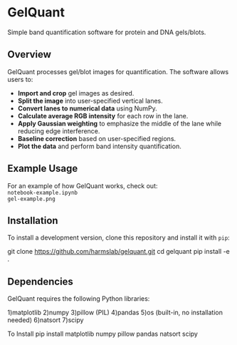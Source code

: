 
# GelQuant

Simple band quantification software for protein and DNA gels/blots. 

## Overview
GelQuant processes gel/blot images for quantification. The software allows users to:  
- **Import and crop** gel images as desired.  
- **Split the image** into user-specified vertical lanes.  
- **Convert lanes to numerical data** using NumPy.  
- **Calculate average RGB intensity** for each row in the lane.  
- **Apply Gaussian weighting** to emphasize the middle of the lane while reducing edge interference.  
- **Baseline correction** based on user-specified regions.  
- **Plot the data** and perform band intensity quantification.  


##  Example Usage
For an example of how GelQuant works, check out:  
 `notebook-example.ipynb`  
 `gel-example.png`  

##  Installation
To install a development version, clone this repository and install it with `pip`:

git clone https://github.com/harmslab/gelquant.git
cd gelquant
pip install -e .

## Dependencies

GelQuant requires the following Python libraries:

1)matplotlib
2)numpy
3)pillow (PIL)
4)pandas
5)os (built-in, no installation needed)
6)natsort
7)scipy

To Install
pip install matplotlib numpy pillow pandas natsort scipy

